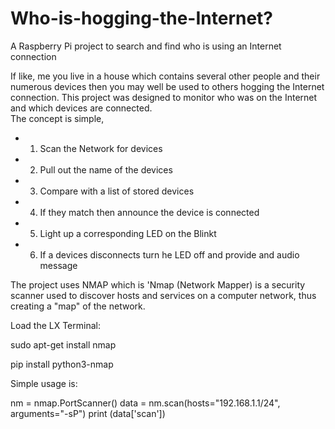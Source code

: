 # Who-is-hogging-the-Internet?
A Raspberry Pi project to search and find who is using an Internet connection

If like, me you live in a house which contains several other people and their numerous devices then you may well be used to others hogging the Internet connection.  This project was  designed to monitor who was on the Internet and which devices are connected.  
The concept is simple, 
* 1. Scan the Network for devices
* 2. Pull out the name of the devices
* 3. Compare with a list of stored devices
* 4. If they match then announce the device is connected
* 5. Light up a corresponding LED on the Blinkt
* 6. If a devices disconnects turn he LED off and provide and audio message

The project uses NMAP which is 'Nmap (Network Mapper) is a security scanner used to discover hosts and services on a computer network, thus creating a "map" of the network. 

Load the LX Terminal:

sudo apt-get install nmap

pip install python3-nmap

Simple usage is:

nm = nmap.PortScanner()
data = nm.scan(hosts="192.168.1.1/24", arguments="-sP")
print (data['scan'])